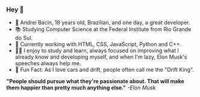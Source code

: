 ### Hey 👋

- 🚀 Andrei Bacin, 18 years old, Brazilian, and one day, a great developer.
- 📚 Studying Computer Science at the Federal Institute from Rio Grande do Sul.
- 👾 Currently working with HTML, CSS, JavaScript, Python and C++.
- 👨‍💻 I enjoy to study and learn, always focused on improving what I already know and developing myself, and when I'm lazy, Elon Musk's speeches always help me.
- 🚗 Fun Fact: As I love cars and drift, people often call me the "Drift King".

**"People should pursue what they're passionate about. That will make them happier than pretty much anything else."** 
*-Elon Musk*
